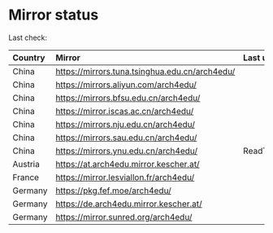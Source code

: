 <script src="./time.js"></script>
# Mirror status
Last check: <script type="text/javascript">localize(1688163489.8233504);</script>

|Country|Mirror|Last update|
|:------|:-----|:----------|
|China|https://mirrors.tuna.tsinghua.edu.cn/arch4edu/|<script type="text/javascript">localize(1688106960);</script>|
|China|https://mirrors.aliyun.com/arch4edu/|<script type="text/javascript">localize(1688106960);</script>|
|China|https://mirrors.bfsu.edu.cn/arch4edu/|<script type="text/javascript">localize(1688106960);</script>|
|China|https://mirror.iscas.ac.cn/arch4edu/|<script type="text/javascript">localize(1688150016);</script>|
|China|https://mirrors.nju.edu.cn/arch4edu/|<script type="text/javascript">localize(1688020508);</script>|
|China|https://mirrors.sau.edu.cn/arch4edu/|<script type="text/javascript">localize(1673850842);</script>|
|China|https://mirrors.ynu.edu.cn/arch4edu/|ReadTimeout|
|Austria|https://at.arch4edu.mirror.kescher.at/|<script type="text/javascript">localize(1688106960);</script>|
|France|https://mirror.lesviallon.fr/arch4edu/|<script type="text/javascript">localize(1688106960);</script>|
|Germany|https://pkg.fef.moe/arch4edu/|<script type="text/javascript">localize(1688106960);</script>|
|Germany|https://de.arch4edu.mirror.kescher.at/|<script type="text/javascript">localize(1688106960);</script>|
|Germany|https://mirror.sunred.org/arch4edu/|<script type="text/javascript">localize(1688106960);</script>|

<script src="./tablefilter/tablefilter.js"></script>
<script src="./table.js"></script>